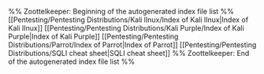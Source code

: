 %% Zoottelkeeper: Beginning of the autogenerated index file list  %%
 [[Pentesting/Pentesting Distributions/Kali lInux/Index of Kali lInux|Index of Kali lInux]]
 [[Pentesting/Pentesting Distributions/Kali Purple/Index of Kali Purple|Index of Kali Purple]]
 [[Pentesting/Pentesting Distributions/Parrot/Index of Parrot|Index of Parrot]]
 [[Pentesting/Pentesting Distributions/SQLI cheat sheet|SQLI cheat sheet]]
%% Zoottelkeeper: End of the autogenerated index file list  %%
